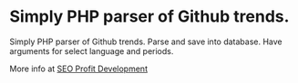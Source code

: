 # Simply PHP parser of Github trends.

Simply PHP parser of Github trends. Parse and save into database. Have arguments for select language and periods.

More info at [SEO Profit Development](https://seoprofitdev.com/)